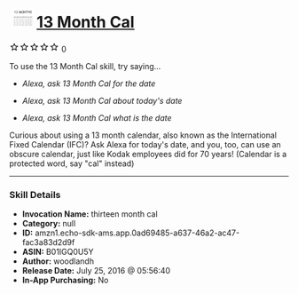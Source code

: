 # &nbsp;<img src="skill_icon" alt="13 Month Cal icon" width="36"> [13 Month Cal](http://alexa.amazon.com/#skills/amzn1.echo-sdk-ams.app.0ad69485-a637-46a2-ac47-fac3a83d2d9f)
![0 stars](../../images/ic_star_border_black_18dp_1x.png)![0 stars](../../images/ic_star_border_black_18dp_1x.png)![0 stars](../../images/ic_star_border_black_18dp_1x.png)![0 stars](../../images/ic_star_border_black_18dp_1x.png)![0 stars](../../images/ic_star_border_black_18dp_1x.png) 0

To use the 13 Month Cal skill, try saying...

* *Alexa, ask 13 Month Cal for the date*

* *Alexa, ask 13 Month Cal about today's date*

* *Alexa, ask 13 Month Cal what is the date*

Curious about using a 13 month calendar, also known as the International Fixed Calendar (IFC)? Ask Alexa for today's date, and you, too, can use an obscure calendar, just like Kodak employees did for 70 years! (Calendar is a protected word, say "cal" instead)

***

### Skill Details

* **Invocation Name:** thirteen month cal
* **Category:** null
* **ID:** amzn1.echo-sdk-ams.app.0ad69485-a637-46a2-ac47-fac3a83d2d9f
* **ASIN:** B01IGQ0U5Y
* **Author:** woodlandh
* **Release Date:** July 25, 2016 @ 05:56:40
* **In-App Purchasing:** No
